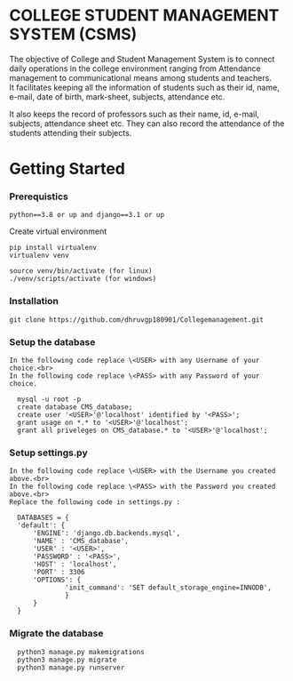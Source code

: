# COLLEGE STUDENT MANAGEMENT SYSTEM (CSMS)


The objective of College and Student Management System is to connect daily operations in the college environment ranging from Attendance management to communicational means among students and teachers.  
It facilitates keeping all the information of students such as their id, name, e-mail, date of birth, mark-sheet, subjects, attendance  etc.

It also keeps the record of professors such as their name, id, e-mail, subjects, attendance sheet  etc. They can also record the attendance of the students attending their subjects.
    
# Getting Started

### Prerequistics
    python==3.8 or up and django==3.1 or up
    
 Create virtual environment

    pip install virtualenv
    virtualenv venv
    
    source venv/bin/activate (for linux)
    ./venv/scripts/activate (for windows)
   
### Installation
    
    git clone https://github.com/dhruvgp180901/Collegemanagement.git

### Setup the database<br>
    In the following code replace \<USER> with any Username of your choice.<br>
    In the following code replace \<PASS> with any Password of your choice.

      mysql -u root -p
      create database CMS_database;
      create user '<USER>'@'localhost' identified by '<PASS>';
      grant usage on *.* to '<USER>'@'localhost';
      grant all priveleges on CMS_database.* to '<USER>'@'localhost';

### Setup settings.py<br>
    In the following code replace \<USER> with the Username you created above.<br>
    In the following code replace \<PASS> with the Password you created above.<br>
    Replace the following code in settings.py : 

      DATABASES = {
      'default': {
          'ENGINE': 'django.db.backends.mysql',
          'NAME' : 'CMS_database',
          'USER' : '<USER>',
          'PASSWORD' : '<PASS>',
          'HOST' : 'localhost',
          'PORT' : 3306
          'OPTIONS': {
                  'init_command': 'SET default_storage_engine=INNODB',
                  }
          }
      }

   
### Migrate the database<br>

      python3 manage.py makemigrations
      python3 manage.py migrate
      python3 manage.py runserver

